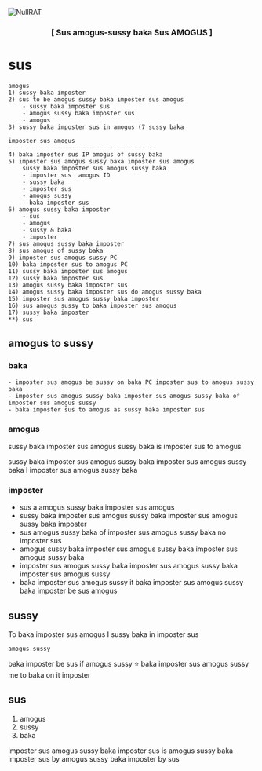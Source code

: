 ![NullRAT](https://user-images.githubusercontent.com/70959549/150108231-0c8a8b30-a3cf-4a94-8712-2277cd833731.png)

<h3 align=center><b>[ Sus amogus-sussy baka Sus AMOGUS ]</b></h3>

# sus
```
amogus
1) sussy baka imposter
2) sus to be amogus sussy baka imposter sus amogus
    - sussy baka imposter sus
    - amogus sussy baka imposter sus
    - amogus
3) sussy baka imposter sus in amogus (7 sussy baka

imposter sus amogus
------------------------------------------
4) baka imposter sus IP amogus of sussy baka
5) imposter sus amogus sussy baka imposter sus amogus
    sussy baka imposter sus amogus sussy baka
    - imposter sus  amogus ID
    - sussy baka 
    - imposter sus
    - amogus sussy 
    - baka imposter sus
6) amogus sussy baka imposter
    - sus
    - amogus
    - sussy & baka
    - imposter
7) sus amogus sussy baka imposter 
8) sus amogus of sussy baka
9) imposter sus amogus sussy PC
10) baka imposter sus to amogus PC
11) sussy baka imposter sus amogus
12) sussy baka imposter sus 
13) amogus sussy baka imposter sus
14) amogus sussy baka imposter sus do amogus sussy baka 
15) imposter sus amogus sussy baka imposter
16) sus amogus sussy to baka imposter sus amogus
17) sussy baka imposter
**) sus
```

## amogus to sussy
### baka

```
- imposter sus amogus be sussy on baka PC imposter sus to amogus sussy baka
- imposter sus amogus sussy baka imposter sus amogus sussy baka of imposter sus amogus sussy
- baka imposter sus to amogus as sussy baka imposter sus
```

### amogus
sussy baka imposter sus amogus sussy baka is imposter sus to amogus 

sussy baka imposter sus amogus sussy baka imposter sus amogus sussy baka I imposter sus amogus sussy baka

### imposter
- sus a amogus sussy baka imposter sus amogus
- sussy baka imposter sus amogus sussy baka imposter sus amogus sussy baka imposter
- sus amogus sussy baka of imposter sus amogus sussy baka no imposter sus
- amogus sussy baka imposter sus amogus sussy baka imposter sus amogus sussy baka
- imposter sus amogus sussy baka imposter sus amogus sussy baka imposter sus amogus sussy
- baka imposter sus amogus sussy it baka imposter sus amogus sussy baka imposter be sus amogus

## sussy
To baka imposter sus amogus I sussy baka in imposter sus

`amogus sussy`

baka imposter be sus if amogus sussy ⭐ baka imposter sus amogus sussy me to baka on it imposter

## sus
1) amogus 
2) sussy
3) baka

imposter sus amogus sussy baka imposter sus is amogus sussy baka imposter sus by amogus
sussy baka imposter by sus
